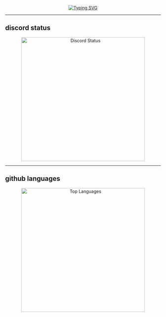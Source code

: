 <div align="center">
  <a href="https://git.io/typing-svg">
    <img src="https://readme-typing-svg.herokuapp.com?font=Fira+Code&size=26&pause=1000&color=7EDFFF&background=FFFFFF00&center=true&vCenter=true&width=440&lines=python+%26+html+developer;always+learning+new+things" alt="Typing SVG" />
  </a>
</div>


---
## discord status
<div align="center">
  <a href="https://discord.com/users/1106121476932898946">
    <img src="https://lanyard-profile-readme.vercel.app/api/1106121476932898946?bg=0d1117&animated=true&hideDiscriminator=false&borderRadius=25px" alt="Discord Status" width="400px" />
  </a>
</div>


---

## github languages
<div align="center">
  <a href="https://github.com/alqsdeuss">
    <img src="https://github-readme-stats.vercel.app/api/top-langs/?username=alqsdeuss&theme=vue-dark&hide_border=true&layout=compact&langs_count=8" alt="Top Languages" width="400px" />
  </a>
</div>
